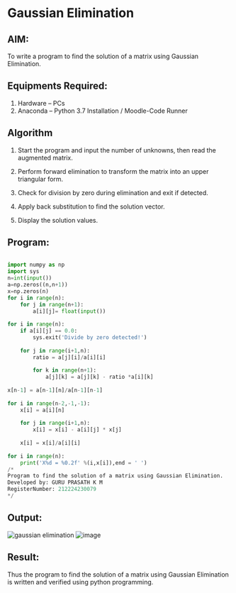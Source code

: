 # Gaussian Elimination

## AIM:
To write a program to find the solution of a matrix using Gaussian Elimination.

## Equipments Required:
1. Hardware – PCs
2. Anaconda – Python 3.7 Installation / Moodle-Code Runner

## Algorithm
1. Start the program and input the number of unknowns, then read the augmented matrix.


2. Perform forward elimination to transform the matrix into an upper triangular form.


3. Check for division by zero during elimination and exit if detected.

4. Apply back substitution to find the solution vector.

5. Display the solution values.



## Program:
```python

import numpy as np
import sys
n=int(input())
a=np.zeros((n,n+1))
x=np.zeros(n)
for i in range(n):
    for j in range(n+1):
        a[i][j]= float(input())
        
for i in range(n):
    if a[i][j] == 0.0:
        sys.exit('Divide by zero detected!')
        
    for j in range(i+1,n):
        ratio = a[j][i]/a[i][i]
        
        for k in range(n+1):
            a[j][k] = a[j][k] - ratio *a[i][k]
            
x[n-1] = a[n-1][n]/a[n-1][n-1]
    
for i in range(n-2,-1,-1):
    x[i] = a[i][n]
        
    for j in range(i+1,n):
        x[i] = x[i] - a[i][j] * x[j]
            
    x[i] = x[i]/a[i][i]
        
for i in range(n):
    print('X%d = %0.2f' %(i,x[i]),end = ' ')
/*
Program to find the solution of a matrix using Gaussian Elimination.
Developed by: GURU PRASATH K M
RegisterNumber: 212224230079
*/
```

## Output:
![gaussian elimination]()
![image](https://github.com/user-attachments/assets/9942b61f-3f44-4fdc-8bf5-2a7973ee50a4)



## Result:
Thus the program to find the solution of a matrix using Gaussian Elimination is written and verified using python programming.
